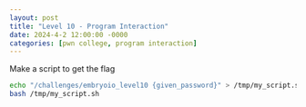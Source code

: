 ```yaml
---
layout: post
title: "Level 10 - Program Interaction"
date: 2024-4-2 12:00:00 -0000
categories: [pwn college, program interaction]
---
```

Make a script to get the flag  

```bash
echo "/challenges/embryoio_level10 {given_password}" > /tmp/my_script.sh
bash /tmp/my_script.sh
```
